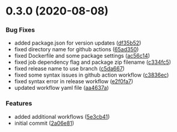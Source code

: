 # 0.3.0 (2020-08-08)


### Bug Fixes

* added package.json for version updates ([df35b52](https://github.com/rfizzle/test-golang-build/commit/df35b52060d62caae3336ef707749e86d934f32e))
* fixed directory name for github actions ([65ad350](https://github.com/rfizzle/test-golang-build/commit/65ad350372e9801745c955d4bf92f6e367e99c0a))
* fixed Dockerfile and some package settings ([ac56c14](https://github.com/rfizzle/test-golang-build/commit/ac56c1408b6a058a3b00de55e7666b70206f0ebd))
* fixed job dependency flag and package zip filename ([c334fc5](https://github.com/rfizzle/test-golang-build/commit/c334fc58a37ad756a3d65cb39607ab11a376e45a))
* fixed release name to use branch ([c5da667](https://github.com/rfizzle/test-golang-build/commit/c5da667b1c2247da2d667a8f0b7f36472e11df29))
* fixed some syntax issues in github action workflow ([c3836ec](https://github.com/rfizzle/test-golang-build/commit/c3836ec740c293598e6e037b4c13eae50d00dd9f))
* fixed syntax error in release workflow ([e2f0fa7](https://github.com/rfizzle/test-golang-build/commit/e2f0fa79f287294ca252f22e3a01178cc38e4873))
* updated workflow yaml file ([aa4637a](https://github.com/rfizzle/test-golang-build/commit/aa4637a550eeef94c8bc20f7419690248aac5d4c))


### Features

* added additional workflows ([5e3cb41](https://github.com/rfizzle/test-golang-build/commit/5e3cb4126e2871b265d3b354dcdabca76df14a8c))
* initial commit ([2a06e81](https://github.com/rfizzle/test-golang-build/commit/2a06e813bd9223c322d44ebb55dc7f6bc798d049))



